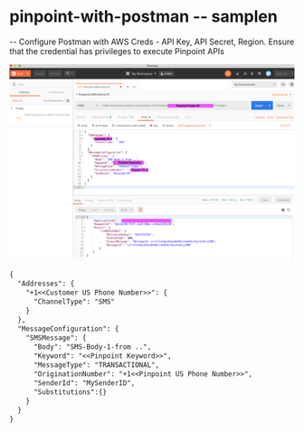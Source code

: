 # pinpoint-with-postman -- samplen

-- Configure Postman with AWS Creds - API Key, API Secret, Region.  Ensure that the credential has privileges to execute Pinpoint APIs

![Screenshot](page-2.png)


```
{
  "Addresses": {
    "+1<<Customer US Phone Number>>": {
      "ChannelType": "SMS"
    }
  },
  "MessageConfiguration": {
    "SMSMessage": {
      "Body": "SMS-Body-1-from ..",
      "Keyword": "<<Pinpoint Keyword>>",
      "MessageType": "TRANSACTIONAL",
      "OriginationNumber": "+1<<Pinpoint US Phone Number>>",
      "SenderId": "MySenderID",
      "Substitutions":{}
    }
  }
}
```
